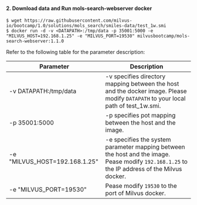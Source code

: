 #### 2. Download data and Run mols-search-webserver docker

```
$ wget https://raw.githubusercontent.com/milvus-io/bootcamp/1.0/solutions/mols_search/smiles-data/test_1w.smi
$ docker run -d -v <DATAPATH>:/tmp/data -p 35001:5000 -e "MILVUS_HOST=192.168.1.25" -e "MILVUS_PORT=19530" milvusbootcamp/mols-search-webserver:1.1.0
```

Refer to the following table for the parameter description:

| Parameter                     | Description                                                  |
| ----------------------------- | ------------------------------------------------------------ |
| -v DATAPATH:/tmp/data         | -v specifies directory mapping between the host and the docker image. Please modify `DATAPATH` to your local path of test_1w.smi. |
| -p 35001:5000                 | -p specifies pot mapping between the host and the image.     |
| -e "MILVUS_HOST=192.168.1.25" | -e specifies the system parameter mapping between the host and the image. Pease modify `192.168.1.25` to the IP address of the Milvus docker. |
| -e "MILVUS_PORT=19530"        | Pease modify `19530` to the port of Milvus docker.           |

#### 